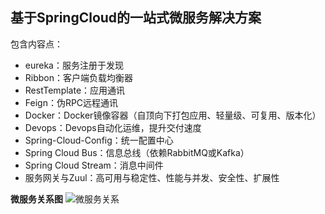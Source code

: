 ## 基于SpringCloud的一站式微服务解决方案

包含内容点：

- eureka：服务注册于发现
- Ribbon：客户端负载均衡器
- RestTemplate：应用通讯
- Feign：伪RPC远程通讯
- Docker：Docker镜像容器（自顶向下打包应用、轻量级、可复用、版本化）
- Devops：Devops自动化运维，提升交付速度
- Spring-Cloud-Config：统一配置中心
- Spring Cloud Bus：信息总线（依赖RabbitMQ或Kafka）
- Spring Cloud Stream：消息中间件
- 服务网关与Zuul：高可用与稳定性、性能与并发、安全性、扩展性


**微服务关系图**
![微服务关系](http://jn-hhh.oss-cn-hangzhou.aliyuncs.com/image-20200225090253146.png)
